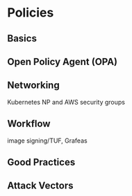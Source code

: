 # Policies

## Basics

## Open Policy Agent (OPA)

## Networking
 
Kubernetes NP and AWS security groups
 
## Workflow

image signing/TUF, Grafeas

## Good Practices

## Attack Vectors

